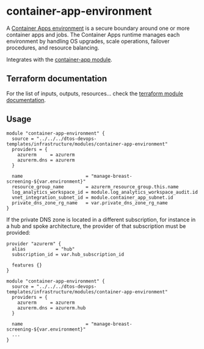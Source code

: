 # container-app-environment

A [Container Apps environment](https://learn.microsoft.com/en-us/azure/container-apps/environment) is a secure boundary around one or more container apps and jobs. The Container Apps runtime manages each environment by handling OS upgrades, scale operations, failover procedures, and resource balancing.

Integrates with the [container-app module](../container-app/).

## Terraform documentation
For the list of inputs, outputs, resources... check the [terraform module documentation](tfdocs.md).

## Usage

```hcl
module "container-app-environment" {
  source = "../../../dtos-devops-templates/infrastructure/modules/container-app-environment"
  providers = {
    azurerm     = azurerm
    azurerm.dns = azurerm
  }

  name                       = "manage-breast-screening-${var.environment}"
  resource_group_name        = azurerm_resource_group.this.name
  log_analytics_workspace_id = module.log_analytics_workspace_audit.id
  vnet_integration_subnet_id = module.container_app_subnet.id
  private_dns_zone_rg_name   = var.private_dns_zone_rg_name
}
```

If the private DNS zone is located in a different subscription, for instance in a hub and spoke architecture, the provider of that subscription must be provided:

```hcl
provider "azurerm" {
  alias           = "hub"
  subscription_id = var.hub_subscription_id

  features {}
}

module "container-app-environment" {
  source = "../../../dtos-devops-templates/infrastructure/modules/container-app-environment"
  providers = {
    azurerm     = azurerm
    azurerm.dns = azurerm.hub
  }

  name                       = "manage-breast-screening-${var.environment}"
  ...
}
```
